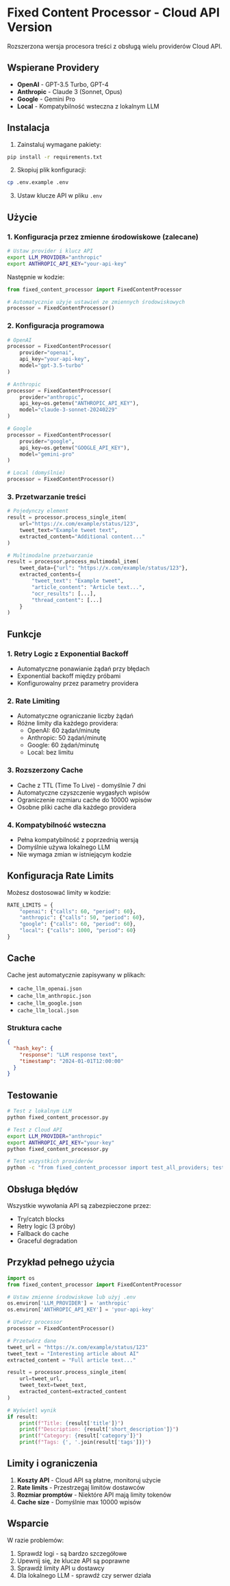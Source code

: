 # Fixed Content Processor - Cloud API Version

Rozszerzona wersja procesora treści z obsługą wielu providerów Cloud API.

## Wspierane Providery

- **OpenAI** - GPT-3.5 Turbo, GPT-4
- **Anthropic** - Claude 3 (Sonnet, Opus)
- **Google** - Gemini Pro
- **Local** - Kompatybilność wsteczna z lokalnym LLM

## Instalacja

1. Zainstaluj wymagane pakiety:
```bash
pip install -r requirements.txt
```

2. Skopiuj plik konfiguracji:
```bash
cp .env.example .env
```

3. Ustaw klucze API w pliku `.env`

## Użycie

### 1. Konfiguracja przez zmienne środowiskowe (zalecane)

```bash
# Ustaw provider i klucz API
export LLM_PROVIDER="anthropic"
export ANTHROPIC_API_KEY="your-api-key"
```

Następnie w kodzie:
```python
from fixed_content_processor import FixedContentProcessor

# Automatycznie użyje ustawień ze zmiennych środowiskowych
processor = FixedContentProcessor()
```

### 2. Konfiguracja programowa

```python
# OpenAI
processor = FixedContentProcessor(
    provider="openai",
    api_key="your-api-key",
    model="gpt-3.5-turbo"
)

# Anthropic
processor = FixedContentProcessor(
    provider="anthropic", 
    api_key=os.getenv("ANTHROPIC_API_KEY"),
    model="claude-3-sonnet-20240229"
)

# Google
processor = FixedContentProcessor(
    provider="google",
    api_key=os.getenv("GOOGLE_API_KEY"),
    model="gemini-pro"
)

# Local (domyślnie)
processor = FixedContentProcessor()
```

### 3. Przetwarzanie treści

```python
# Pojedynczy element
result = processor.process_single_item(
    url="https://x.com/example/status/123",
    tweet_text="Example tweet text",
    extracted_content="Additional content..."
)

# Multimodalne przetwarzanie
result = processor.process_multimodal_item(
    tweet_data={"url": "https://x.com/example/status/123"},
    extracted_contents={
        "tweet_text": "Example tweet",
        "article_content": "Article text...",
        "ocr_results": [...],
        "thread_content": [...]
    }
)
```

## Funkcje

### 1. Retry Logic z Exponential Backoff
- Automatyczne ponawianie żądań przy błędach
- Exponential backoff między próbami
- Konfigurowalny przez parametry providera

### 2. Rate Limiting
- Automatyczne ograniczanie liczby żądań
- Różne limity dla każdego providera:
  - OpenAI: 60 żądań/minutę
  - Anthropic: 50 żądań/minutę
  - Google: 60 żądań/minutę
  - Local: bez limitu

### 3. Rozszerzony Cache
- Cache z TTL (Time To Live) - domyślnie 7 dni
- Automatyczne czyszczenie wygasłych wpisów
- Ograniczenie rozmiaru cache do 10000 wpisów
- Osobne pliki cache dla każdego providera

### 4. Kompatybilność wsteczna
- Pełna kompatybilność z poprzednią wersją
- Domyślnie używa lokalnego LLM
- Nie wymaga zmian w istniejącym kodzie

## Konfiguracja Rate Limits

Możesz dostosować limity w kodzie:
```python
RATE_LIMITS = {
    "openai": {"calls": 60, "period": 60},
    "anthropic": {"calls": 50, "period": 60},
    "google": {"calls": 60, "period": 60},
    "local": {"calls": 1000, "period": 60}
}
```

## Cache

Cache jest automatycznie zapisywany w plikach:
- `cache_llm_openai.json`
- `cache_llm_anthropic.json`
- `cache_llm_google.json`
- `cache_llm_local.json`

### Struktura cache
```json
{
  "hash_key": {
    "response": "LLM response text",
    "timestamp": "2024-01-01T12:00:00"
  }
}
```

## Testowanie

```bash
# Test z lokalnym LLM
python fixed_content_processor.py

# Test z Cloud API
export LLM_PROVIDER="anthropic"
export ANTHROPIC_API_KEY="your-key"
python fixed_content_processor.py

# Test wszystkich providerów
python -c "from fixed_content_processor import test_all_providers; test_all_providers()"
```

## Obsługa błędów

Wszystkie wywołania API są zabezpieczone przez:
- Try/catch blocks
- Retry logic (3 próby)
- Fallback do cache
- Graceful degradation

## Przykład pełnego użycia

```python
import os
from fixed_content_processor import FixedContentProcessor

# Ustaw zmienne środowiskowe lub użyj .env
os.environ['LLM_PROVIDER'] = 'anthropic'
os.environ['ANTHROPIC_API_KEY'] = 'your-api-key'

# Utwórz processor
processor = FixedContentProcessor()

# Przetwórz dane
tweet_url = "https://x.com/example/status/123"
tweet_text = "Interesting article about AI"
extracted_content = "Full article text..."

result = processor.process_single_item(
    url=tweet_url,
    tweet_text=tweet_text,
    extracted_content=extracted_content
)

# Wyświetl wynik
if result:
    print(f"Title: {result['title']}")
    print(f"Description: {result['short_description']}")
    print(f"Category: {result['category']}")
    print(f"Tags: {', '.join(result['tags'])}")
```

## Limity i ograniczenia

1. **Koszty API** - Cloud API są płatne, monitoruj użycie
2. **Rate limits** - Przestrzegaj limitów dostawców
3. **Rozmiar promptów** - Niektóre API mają limity tokenów
4. **Cache size** - Domyślnie max 10000 wpisów

## Wsparcie

W razie problemów:
1. Sprawdź logi - są bardzo szczegółowe
2. Upewnij się, że klucze API są poprawne
3. Sprawdź limity API u dostawcy
4. Dla lokalnego LLM - sprawdź czy serwer działa